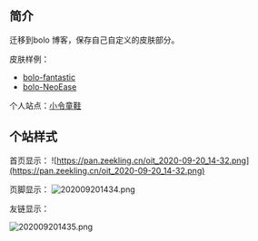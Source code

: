 ## 简介

迁移到bolo 博客，保存自己自定义的皮肤部分。

皮肤样例：
- [bolo-fantastic](https://www.zeekling.cn/?skin=bolo-fantastic)
- [bolo-NeoEase](https://www.zeekling.cn/?skin=bolo-NeoEase-mod)

个人站点：[小令童鞋](https://www.zeekling.cn/)

## 个站样式

首页显示：
![https://pan.zeekling.cn/oit_2020-09-20_14-32.png](https://pan.zeekling.cn/oit_2020-09-20_14-32.png)

页脚显示：
![202009201434.png](https://pan.zeekling.cn/713_2020-09-20_14-34.png)

友链显示：

![202009201435.png](https://pan.zeekling.cn/46U_2020-09-20_14-35.png)


